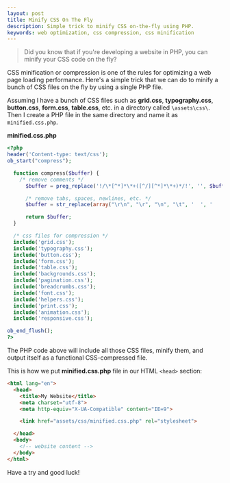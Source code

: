 ```yaml
---
layout: post
title: Minify CSS On The Fly
description: Simple trick to minify CSS on-the-fly using PHP.
keywords: web optimization, css compression, css minification
---
```


> Did you know that if you're developing a website in PHP, you can minify your CSS code on the fly?

CSS minification or compression is one of the rules for optimizing a web page loading performance. Here's a simple trick that we can do to minify a bunch of CSS files on the fly by using a single PHP file.

Assuming I have a bunch of CSS files such as **grid.css**, **typography.css**, **button.css**, **form.css**, **table.css**, etc. in a directory called `\assets\css\`. Then I create a PHP file in the same directory and name it as `minified.css.php`.

**minified.css.php**

```php
<?php
header('Content-type: text/css');
ob_start("compress");

  function compress($buffer) {
    /* remove comments */
      $buffer = preg_replace('!/\*[^*]*\*+([^/][^*]*\*+)*/!', '', $buffer);

      /* remove tabs, spaces, newlines, etc. */
      $buffer = str_replace(array("\r\n", "\r", "\n", "\t", '  ', '    ', '    '), '', $buffer);

      return $buffer;
  }

  /* css files for compression */
  include('grid.css');
  include('typography.css');
  include('button.css');
  include('form.css');
  include('table.css');
  include('backgrounds.css');
  include('pagination.css');
  include('breadcrumbs.css');
  include('font.css');
  include('helpers.css');
  include('print.css');
  include('animation.css');
  include('responsive.css');

ob_end_flush();
?>
```

The PHP code above will include all those CSS files, minify them, and output itself as a functional CSS-compressed file.

This is how we put **minified.css.php** file in our HTML `<head>` section:

```HTML
<html lang="en">
  <head>
    <title>My Website</title>
    <meta charset="utf-8">
    <meta http-equiv="X-UA-Compatible" content="IE=9">

    <link href="assets/css/minified.css.php" rel="stylesheet">

  </head>
  <body>
    <!-- website content -->
  </body>
</html>
```

Have a try and good luck!

